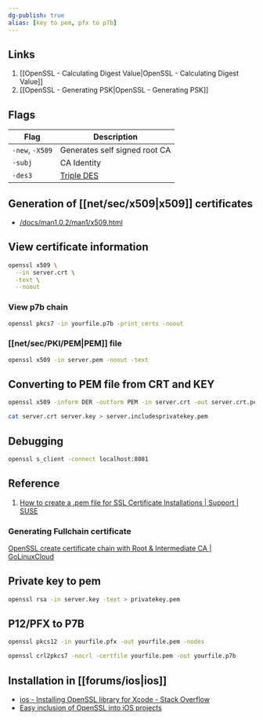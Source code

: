 ```yaml
---
dg-publish: true
alias: [key to pem, pfx to p7b]
---
```


## Links

1. [[OpenSSL - Calculating Digest Value\|OpenSSL - Calculating Digest Value]]
2. [[OpenSSL - Generating PSK\|OpenSSL - Generating PSK]]


## Flags

| Flag            | Description                   |
| --------------- | ----------------------------- |
| `-new`, `-X509` | Generates self signed root CA |
| `-subj`         | CA Identity                   |
| `-des3`         | [Triple DES](https://en.wikipedia.org/wiki/Triple_DES)                              |

## Generation of [[net/sec/x509\|x509]] certificates

- [/docs/man1.0.2/man1/x509.html](https://www.openssl.org/docs/man1.0.2/man1/x509.html)


## View certificate information

```bash
openssl x509 \
  --in server.crt \
  -text \
  --noout
```


### View p7b chain


```bash
openssl pkcs7 -in yourfile.p7b -print_certs -noout
```

### [[net/sec/PKI/PEM\|PEM]] file 

```bash
openssl x509 -in server.pem -noout -text
```

## Converting to PEM file from CRT and KEY

```bash
openssl x509 -inform DER -outform PEM -in server.crt -out server.crt.pem
```

```bash
cat server.crt server.key > server.includesprivatekey.pem
```

## Debugging

```bash
openssl s_client -connect localhost:8081
```

## Reference

1. [How to create a .pem file for SSL Certificate Installations | Support | SUSE](https://www.suse.com/support/kb/doc/?id=000018152)

### Generating Fullchain certificate 

[OpenSSL create certificate chain with Root & Intermediate CA | GoLinuxCloud](https://www.golinuxcloud.com/openssl-create-certificate-chain-linux/)


## Private key to pem


```bash
openssl rsa -in server.key -text > privatekey.pem
```


## P12/PFX to P7B

```bash
openssl pkcs12 -in yourfile.pfx -out yourfile.pem -nodes
```

```bash
openssl crl2pkcs7 -nocrl -certfile yourfile.pem -out yourfile.p7b
```


## Installation in [[forums/ios\|ios]]

- [ios - Installing OpenSSL library for Xcode - Stack Overflow](https://stackoverflow.com/questions/22692564/installing-openssl-library-for-xcode)
- [Easy inclusion of OpenSSL into iOS projects](https://atastypixel.com/easy-inclusion-of-openssl-into-iphone-app-projects/)